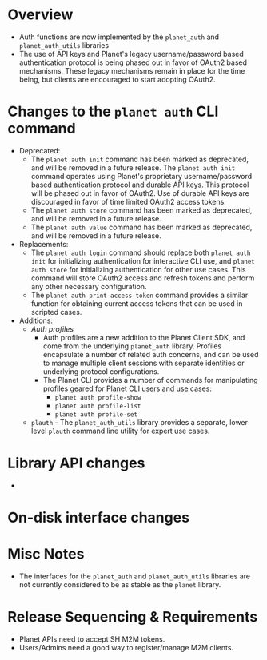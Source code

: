 # Overview
* Auth functions are now implemented by the `planet_auth` and
  `planet_auth_utils` libraries
* The use of API keys and Planet's legacy username/password based
  authentication protocol is being phased out in favor of OAuth2 based
  mechanisms.  These legacy mechanisms remain in place for the time being,
  but clients are encouraged to start adopting OAuth2.

# Changes to the `planet auth` CLI command
* Deprecated:
  * The `planet auth init` command has been marked as deprecated, and will be
    removed in a future release.  The `planet auth init` command operates using
    Planet's proprietary username/password based authentication protocol and
    durable API keys.  This protocol will be phased out in favor of OAuth2.
    Use of durable API keys are discouraged in favor of time limited OAuth2
    access tokens.
  * The `planet auth store` command has been marked as deprecated, and will be
    removed in a future release.
  * The `planet auth value` command has been marked as deprecated, and will be
    removed in a future release.
* Replacements:
  * The `planet auth login` command should replace both `planet auth init` for
    initializing authentication for interactive CLI use, and `planet auth store`
    for initializing authentication for other use cases.  This command will
    store OAuth2 access and refresh tokens and perform any other necessary
    configuration.
  * The `planet auth print-access-token` command provides a similar function
  for obtaining current access tokens that can be used in scripted cases.
* Additions:
  * _Auth profiles_
    * Auth profiles are a new addition to the Planet Client SDK, and come from
      the underlying `planet_auth` library.  Profiles encapsulate a number of
      related auth concerns, and can be used to manage multiple client sessions
      with separate identities or underlying protocol configurations.
    * The Planet CLI provides a number of commands for manipulating profiles
      geared for Planet CLI users and use cases:
      * `planet auth profile-show`
      * `planet auth profile-list`
      * `planet auth profile-set`
  * `plauth` - The `planet_auth_utils` library provides a separate, lower level
    `plauth` command line utility for expert use cases.

# Library API changes
*

# On-disk interface changes

# Misc Notes
* The interfaces for the `planet_auth` and `planet_auth_utils` libraries are
  not currently considered to be as stable as the `planet` library.

# Release Sequencing & Requirements
* Planet APIs need to accept SH M2M tokens.
* Users/Admins need a good way to register/manage M2M clients.
